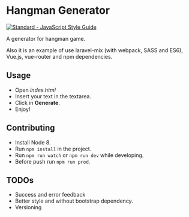 # Hangman Generator
[![Standard - JavaScript Style Guide](https://cdn.rawgit.com/standard/standard/master/badge.svg)](https://github.com/standard/standard)

A generator for hangman game.

Also it is an example of use laravel-mix (with webpack, SASS and ES6), Vue.js, vue-router and npm dependencies.

## Usage
- Open *index.html*
- Insert your text in the textarea.
- Click in **Generate**.
- Enjoy!

## Contributing
- Install Node 8.
- Run `npm install` in the project.
- Run `npm run watch` or `npm run dev` while developing.
- Before push run `npm run prod`.

## TODOs
- Success and error feedback
- Better style and without bootstrap dependency.
- Versioning
